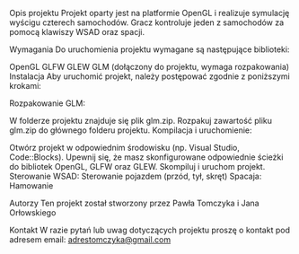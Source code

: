 Opis projektu
Projekt oparty jest na platformie OpenGL i realizuje symulację wyścigu czterech samochodów. Gracz kontroluje jeden z samochodów za pomocą klawiszy WSAD oraz spacji.

Wymagania
Do uruchomienia projektu wymagane są następujące biblioteki:

OpenGL
GLFW
GLEW
GLM (dołączony do projektu, wymaga rozpakowania)
Instalacja
Aby uruchomić projekt, należy postępować zgodnie z poniższymi krokami:

Rozpakowanie GLM:

W folderze projektu znajduje się plik glm.zip.
Rozpakuj zawartość pliku glm.zip do głównego folderu projektu.
Kompilacja i uruchomienie:

Otwórz projekt w odpowiednim środowisku (np. Visual Studio, Code::Blocks).
Upewnij się, że masz skonfigurowane odpowiednie ścieżki do bibliotek OpenGL, GLFW oraz GLEW.
Skompiluj i uruchom projekt.
Sterowanie
WSAD: Sterowanie pojazdem (przód, tył, skręt)
Spacaja: Hamowanie

Autorzy
Ten projekt został stworzony przez Pawła Tomczyka i Jana Orłowskiego

Kontakt
W razie pytań lub uwag dotyczących projektu proszę o kontakt pod adresem email: adrestomczyka@gmail.com
